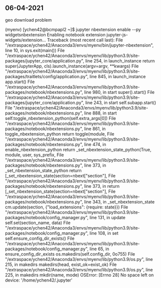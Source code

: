 ## 06-04-2021

geo download problem

(myenv) [ychen42@bcmpapl2 ~]$ jupyter nbextension enable --py widgetsnbextension
Enabling notebook extension jupyter-js-widgets/extension...
Traceback (most recent call last):
  File "/extraspace/ychen42/Anaconda3/envs/myenv/bin/jupyter-nbextension", line 10, in <module>
    sys.exit(main())
  File "/extraspace/ychen42/Anaconda3/envs/myenv/lib/python3.9/site-packages/jupyter_core/application.py", line 254, in launch_instance
    return super(JupyterApp, cls).launch_instance(argv=argv, **kwargs)
  File "/extraspace/ychen42/Anaconda3/envs/myenv/lib/python3.9/site-packages/traitlets/config/application.py", line 845, in launch_instance
    app.start()
  File "/extraspace/ychen42/Anaconda3/envs/myenv/lib/python3.9/site-packages/notebook/nbextensions.py", line 980, in start
    super().start()
  File "/extraspace/ychen42/Anaconda3/envs/myenv/lib/python3.9/site-packages/jupyter_core/application.py", line 243, in start
    self.subapp.start()
  File "/extraspace/ychen42/Anaconda3/envs/myenv/lib/python3.9/site-packages/notebook/nbextensions.py", line 888, in start
    self.toggle_nbextension_python(self.extra_args[0])
  File "/extraspace/ychen42/Anaconda3/envs/myenv/lib/python3.9/site-packages/notebook/nbextensions.py", line 861, in toggle_nbextension_python
    return toggle(module,
  File "/extraspace/ychen42/Anaconda3/envs/myenv/lib/python3.9/site-packages/notebook/nbextensions.py", line 474, in enable_nbextension_python
    return _set_nbextension_state_python(True, module, user, sys_prefix,
  File "/extraspace/ychen42/Anaconda3/envs/myenv/lib/python3.9/site-packages/notebook/nbextensions.py", line 373, in _set_nbextension_state_python
    return [_set_nbextension_state(section=nbext["section"],
  File "/extraspace/ychen42/Anaconda3/envs/myenv/lib/python3.9/site-packages/notebook/nbextensions.py", line 373, in <listcomp>
    return [_set_nbextension_state(section=nbext["section"],
  File "/extraspace/ychen42/Anaconda3/envs/myenv/lib/python3.9/site-packages/notebook/nbextensions.py", line 343, in _set_nbextension_state
    cm.update(section, {"load_extensions": {require: state}})
  File "/extraspace/ychen42/Anaconda3/envs/myenv/lib/python3.9/site-packages/notebook/config_manager.py", line 131, in update
    self.set(section_name, data)
  File "/extraspace/ychen42/Anaconda3/envs/myenv/lib/python3.9/site-packages/notebook/config_manager.py", line 108, in set
    self.ensure_config_dir_exists()
  File "/extraspace/ychen42/Anaconda3/envs/myenv/lib/python3.9/site-packages/notebook/config_manager.py", line 65, in ensure_config_dir_exists
    os.makedirs(self.config_dir, 0o755)
  File "/extraspace/ychen42/Anaconda3/envs/myenv/lib/python3.9/os.py", line 215, in makedirs
    makedirs(head, exist_ok=exist_ok)
  File "/extraspace/ychen42/Anaconda3/envs/myenv/lib/python3.9/os.py", line 225, in makedirs
    mkdir(name, mode)
OSError: [Errno 28] No space left on device: '/home/ychen42/.jupyter'
